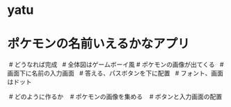 # yatu

# ポケモンの名前いえるかなアプリ
  # どうなれば完成
    # 全体図はゲームボーイ風
    # ポケモンの画像が出てくる
    # 画面下に名前の入力画面
    # 答える、パスボタンを下に配置
    # フォント、画面はドット
  
  # どのように作るか
    # ポケモンの画像を集める
    # ボタンと入力画面の配置
